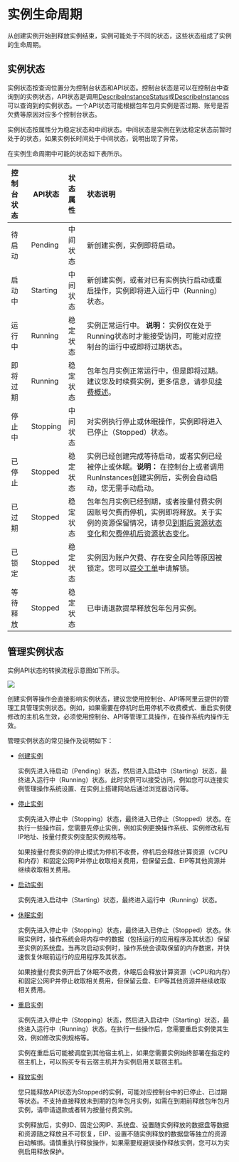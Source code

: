 # 实例生命周期

从创建实例开始到释放实例结束，实例可能处于不同的状态，这些状态组成了实例的生命周期。

## 实例状态

实例状态按查询位置分为控制台状态和API状态。控制台状态是可以在控制台中查询到的实例状态，API状态是调用[DescribeInstanceStatus](/intl.zh-CN/API参考/实例/DescribeInstanceStatus.md)或[DescribeInstances](/intl.zh-CN/API参考/实例/DescribeInstances.md)可以查询到的实例状态。一个API状态可能根据包年包月实例是否过期、账号是否欠费等原因对应多个控制台状态。

实例状态按属性分为稳定状态和中间状态。中间状态是实例在到达稳定状态前暂时处于的状态，如果实例长时间处于中间状态，说明出现了异常。

在实例生命周期中可能的状态如下表所示。

|控制台状态|API状态|状态属性|状态说明|
|:----|-----|:---|:---|
|待启动|Pending|中间状态|新创建实例，实例即将启动。|
|启动中|Starting|中间状态|新创建实例，或者对已有实例执行启动或重启操作，实例即将进入运行中（Running）状态。|
|运行中|Running|稳定状态|实例正常运行中。 **说明：** 实例仅在处于Running状态时才能接受访问，可能对应控制台的运行中或即将过期状态。 |
|即将过期|Running|稳定状态|包年包月实例正常运行中，但是即将过期。建议您及时续费实例，更多信息，请参见[续费概述](/intl.zh-CN/产品计费/续费实例/续费概述.md)。|
|停止中|Stopping|中间状态|对实例执行停止或休眠操作，实例即将进入已停止（Stopped）状态。|
|已停止|Stopped|稳定状态|实例已经创建完成等待启动，或者实例已经被停止或休眠。**说明：** 在控制台上或者调用RunInstances创建实例后，实例会自动启动，您无需手动启动。 |
|已过期|Stopped|稳定状态|包年包月实例已经到期，或者按量付费实例因账号欠费而停机，实例即将释放。关于实例的资源保留情况，请参见[到期后资源状态变化](/intl.zh-CN/产品计费/计费方式/包年包月.md)和[欠费停机后资源状态变化](/intl.zh-CN/产品计费/计费方式/按量付费.md)。|
|已锁定|Stopped|稳定状态|实例因为账户欠费、存在安全风险等原因被锁定。您可以[提交工单](https://workorder-intl.console.aliyun.com/console.htm)申请解锁。|
|等待释放|Stopped|稳定状态|已申请退款提早释放包年包月实例。 |

## 管理实例状态

实例API状态的转换流程示意图如下所示。

![](https://static-aliyun-doc.oss-accelerate.aliyuncs.com/assets/img/zh-CN/7793359951/p5105.png)

创建实例等操作会直接影响实例状态，建议您使用控制台、API等阿里云提供的管理工具管理实例状态。例如，如果需要在停机时启用停机不收费模式、重启实例使修改的主机名生效，必须使用控制台、API等管理工具操作，在操作系统内操作无效。

管理实例状态的常见操作及说明如下：

-   [创建实例](/intl.zh-CN/实例/创建实例/创建方式导航.md)

    实例先进入待启动（Pending）状态，然后进入启动中（Starting）状态，最终进入运行中（Running）状态。此时实例可以接受访问，例如您可以连接实例管理操作系统设置、在实例上搭建网站后通过浏览器访问等。

-   [停止实例](/intl.zh-CN/实例/管理实例/停止实例.md)

    实例先进入停止中（Stopping）状态，最终进入已停止（Stopped）状态。在执行一些操作前，您需要先停止实例，例如实例更换操作系统、实例修改私有IP地址、按量付费实例变配实例规格等。

    如果按量付费实例的停止模式为停机不收费，停机后会释放计算资源（vCPU和内存）和固定公网IP并停止收取相关费用，但保留云盘、EIP等其他资源并继续收取相关费用。

-   [启动实例](/intl.zh-CN/实例/管理实例/启动实例.md)

    实例先进入启动中（Starting）状态，最终进入运行中（Running）状态。

-   [休眠实例](/intl.zh-CN/实例/管理实例/休眠实例.md)

    实例先进入停止中（Stopping）状态，最终进入已停止（Stopped）状态。休眠实例时，操作系统会将内存中的数据（包括运行的应用程序及其状态）保留至实例的系统盘。当再次启动实例时，操作系统会读取保留的内存数据，并快速恢复休眠前运行的应用程序及其状态。

    如果按量付费实例开启了休眠不收费，休眠后会释放计算资源（vCPU和内存）和固定公网IP并停止收取相关费用，但保留云盘、EIP等其他资源并继续收取相关费用。

-   [重启实例](/intl.zh-CN/实例/管理实例/重启实例.md)

    实例先进入停止中（Stopping）状态，然后进入启动中（Starting）状态，最终进入运行中（Running）状态。在执行一些操作后，您需要重启实例使其生效，例如修改实例规格等。

    实例在重启后可能被调度到其他宿主机上，如果您需要实例始终部署在指定的宿主机上，可以购买专有云宿主机并为实例启用关联宿主机。

-   [释放实例](/intl.zh-CN/实例/管理实例/释放实例.md)

    您只能释放API状态为Stopped的实例，可能对应控制台中的已停止、已过期等状态。不支持直接释放未到期的包年包月实例，如需在到期前释放包年包月实例，请申请退款或者转为按量付费实例。

    实例释放后，实例ID、固定公网IP、系统盘、设置随实例释放的数据盘等数据和资源随之释放且不可恢复，EIP、设置不随实例释放的数据盘等独立的资源自动解绑。请慎重执行释放操作，如果需要规避误操作释放实例，您可以为实例启用释放保护。


